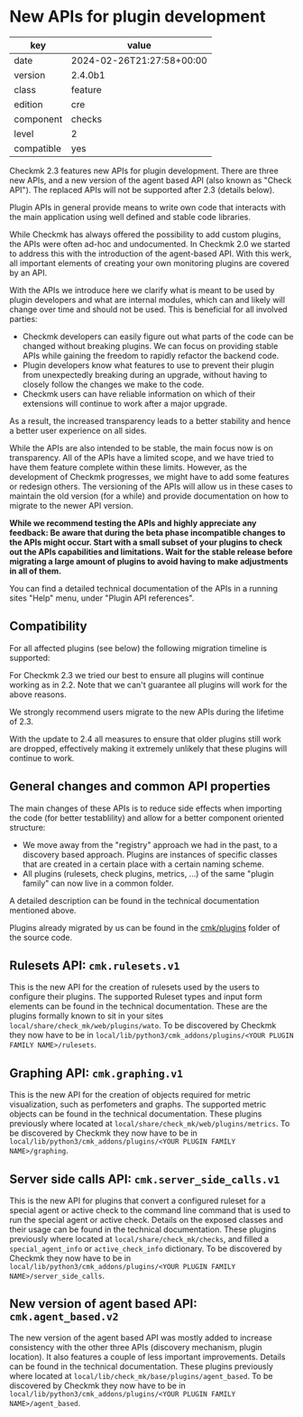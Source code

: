 [//]: # (werk v2)
# New APIs for plugin development

key        | value
---------- | ---
date       | 2024-02-26T21:27:58+00:00
version    | 2.4.0b1
class      | feature
edition    | cre
component  | checks
level      | 2
compatible | yes


Checkmk 2.3 features new APIs for plugin development.
There are three new APIs, and a new version of the agent based API (also known as "Check API").
The replaced APIs will not be supported after 2.3 (details below).

Plugin APIs in general provide means to write own code that interacts with the main application using well defined and stable code libraries.

While Checkmk has always offered the possibility to add custom plugins, the APIs were often ad-hoc and undocumented.
In Checkmk 2.0 we started to address this with the introduction of the agent-based API.
With this werk, all important elements of creating your own monitoring plugins are covered by an API.

With the APIs we introduce here we clarify what is meant to be used by plugin developers and what are internal modules, which can and likely will change over time and should not be used.
This is beneficial for all involved parties:

 * Checkmk developers can easily figure out what parts of the code can be changed without breaking plugins.
   We can focus on providing stable APIs while gaining the freedom to rapidly refactor the backend code.
 * Plugin developers know what features to use to prevent their plugin from unexpectedly breaking during an upgrade, without having to closely follow the changes we make to the code.
 * Checkmk users can have reliable information on which of their extensions will continue to work after a major upgrade.

As a result, the increased transparency leads to a better stability and hence a better user experience on all sides.

While the APIs are also intended to be stable, the main focus now is on transparency.
All of the APIs have a limited scope, and we have tried to have them feature complete within these limits.
However, as the development of Checkmk progresses, we might have to add some features or redesign others.
The versioning of the APIs will allow us in these cases to maintain the old version (for a while) and provide documentation on how to migrate to the newer API version.

**While we recommend testing the APIs and highly appreciate any feedback: Be aware that during the beta phase incompatible changes to the APIs might occur.
Start with a small subset of your plugins to check out the APIs capabilities and limitations.
Wait for the stable release before migrating a large amount of plugins to avoid having to make adjustments in all of them.**

You can find a detailed technical documentation of the APIs in a running sites "Help" menu, under "Plugin API references".


## Compatibility

For all affected plugins (see below) the following migration timeline is supported:

For Checkmk 2.3 we tried our best to ensure all plugins will continue working as in 2.2.
Note that we can't guarantee all plugins will work for the above reasons.

We strongly recommend users migrate to the new APIs during the lifetime of 2.3.

With the update to 2.4 all measures to ensure that older plugins still work are dropped, effectively making it extremely unlikely that these plugins will continue to work.

## General changes and common API properties

The main changes of these APIs is to reduce side effects when importing the code (for better testablility) and allow for a better component oriented structure:

 * We move away from the "registry" approach we had in the past, to a discovery based approach.
   Plugins are instances of specific classes that are created in a certain place with a certain naming scheme.
 * All plugins (rulesets, check plugins, metrics, ...) of the same "plugin family" can now live in a common folder.

A detailed description can be found in the technical documentation mentioned above.

Plugins already migrated by us can be found in the [cmk/plugins](https://github.com/Checkmk/checkmk/tree/master/cmk/plugins) folder of the source code.

## Rulesets API: `cmk.rulesets.v1`

This is the new API for the creation of rulesets used by the users to configure their plugins.
The supported Ruleset types and input form elements can be found in the technical documentation.
These are the plugins formally known to sit in your sites `local/share/check_mk/web/plugins/wato`.
To be discovered by Checkmk they now have to be in `local/lib/python3/cmk_addons/plugins/<YOUR PLUGIN FAMILY NAME>/rulesets`.

## Graphing API: `cmk.graphing.v1`

This is the new API for the creation of objects required for metric visualization, such as perfometers and graphs.
The supported metric objects can be found in the technical documentation.
These plugins previously where located at `local/share/check_mk/web/plugins/metrics`.
To be discovered by Checkmk they now have to be in `local/lib/python3/cmk_addons/plugins/<YOUR PLUGIN FAMILY NAME>/graphing`.

## Server side calls API: `cmk.server_side_calls.v1`

This is the new API for plugins that convert a configured ruleset for a special agent or active check to the command line command that is used to run the special agent or active check.
Details on the exposed classes and their usage can be found in the technical documentation.
These plugins previously where located at `local/share/check_mk/checks`, and filled a `special_agent_info` or `active_check_info` dictionary.
To be discovered by Checkmk they now have to be in `local/lib/python3/cmk_addons/plugins/<YOUR PLUGIN FAMILY NAME>/server_side_calls`.

## New version of agent based API: `cmk.agent_based.v2`

The new version of the agent based API was mostly added to increase consistency with the other three APIs (discovery mechanism, plugin location).
It also features a couple of less important improvements. Details can be found in the technical documentation.
These plugins previously where located at `local/lib/check_mk/base/plugins/agent_based`.
To be discovered by Checkmk they now have to be in `local/lib/python3/cmk_addons/plugins/<YOUR PLUGIN FAMILY NAME>/agent_based`.

